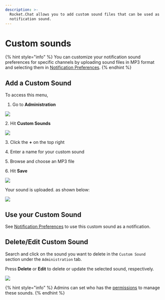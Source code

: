 ```yaml
---
description: >-
  Rocket.Chat allows you to add custom sound files that can be used as a
  notification sound.
---
```


# Custom sounds

{% hint style="info" %}
You can customize your notification sound preferences for specific channels by uploading sound files in MP3 format and selecting them in [Notification Preferences](../../user-guides/rooms/channels/#notifications-preferences).
{% endhint %}

## Add a Custom Sound

To access this menu,

1. Go to **Administration**

![](<../../../.gitbook/assets/2021-11-20\_23-29-48 (1) (1) (1) (1) (25).png>)

2\. Hit **Custom Sounds**

![](../../../.gitbook/assets/2021-11-22\_21-12-21.png)

3\. Click the **+** on the top right

4\. Enter a name for your custom sound

5\. Browse and choose an MP3 file

6\. Hit **Save**

![](../../../.gitbook/assets/2021-11-22\_21-26-55.png)

Your sound is uploaded. as shown below:

![](<../../../.gitbook/assets/2021-11-22\_21-38-23 (1).png>)

## Use your Custom Sound

See [Notification Preferences](../../user-guides/rooms/channels/#notifications-preferences) to use this custom sound as a notification.

## Delete/Edit Custom Sound

Search and click on the sound you want to delete in the `Custom Sound` section under the `Administration` tab.

Press **Delete** or **Edit** to delete or update the selected sound, respectively.

![](../../../.gitbook/assets/2021-11-22\_21-37-32.png)

{% hint style="info" %}
Admins can set who has the [permissions](permissions.md) to manage these sounds.
{% endhint %}
